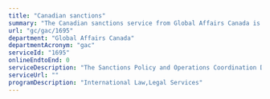 ```yaml
---
title: "Canadian sanctions"
summary: "The Canadian sanctions service from Global Affairs Canada is not available end-to-end online, according to the GC Service Inventory."
url: "gc/gac/1695"
department: "Global Affairs Canada"
departmentAcronym: "gac"
serviceId: "1695"
onlineEndtoEnd: 0
serviceDescription: "The Sanctions Policy and Operations Coordination Division provides a central point of contact to provide information and clarity relating to Canada's sanctions regime. The division also manages the permit and certificates application process through which persons in Canada and Canadians outside Canada can seek authorization for activities that would otherwise be prohibited by Canada's sanctions."
serviceUrl: ""
programDescription: "International Law,Legal Services"
---
```

